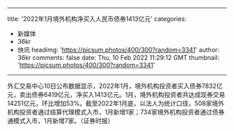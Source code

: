 
---
title: '2022年1月境外机构净买入人民币债券1413亿元'
categories: 
 - 新媒体
 - 36kr
 - 快讯
headimg: 'https://picsum.photos/400/300?random=3341'
author: 36kr
comments: false
date: Thu, 10 Feb 2022 11:29:12 GMT
thumbnail: 'https://picsum.photos/400/300?random=3341'
---

<div>   
外汇交易中心10日公布数据显示，2022年1月，境外机构投资者买入债券7832亿元，卖出债券6419亿元，净买入1413亿元。1月，境外机构投资者共达成现券交易14251亿元，环比增加53%。截至2022年1月底，以法人为统计口径，508家境外机构投资者通过结算代理模式入市，1月新增1家；734家境外机构投资者通过债券通模式入市，1月新增7家。（证券时报）  
</div>
            